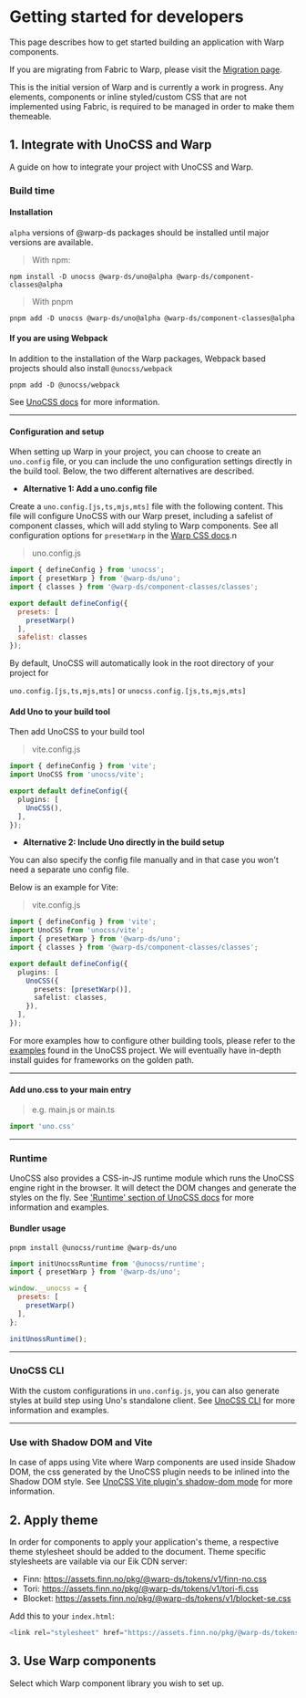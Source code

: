 <script setup>
  import Vue from './vue.md';
  import Elements from './elements.md';
  import React from './react.md';
</script>

# Getting started for developers

This page describes how to get started building an application with Warp components.

If you are migrating from Fabric to Warp, please visit the [Migration page](/migration/developers/).

This is the initial version of Warp and is currently a work in progress. Any elements, components or inline styled/custom CSS that are not implemented using Fabric, is required to be managed in order to make them themeable.

## 1. Integrate with UnoCSS and Warp

A guide on how to integrate your project with UnoCSS and Warp. 

### Build time

#### Installation

`alpha` versions of @warp-ds packages should be installed until major versions are available.

> With npm: 
```shell
npm install -D unocss @warp-ds/uno@alpha @warp-ds/component-classes@alpha
```

> With pnpm
```shell
pnpm add -D unocss @warp-ds/uno@alpha @warp-ds/component-classes@alpha
```

#### If you are using Webpack
In addition to the installation of the Warp packages, Webpack based projects should also install `@unocss/webpack`

```shell
pnpm add -D @unocss/webpack
```
See [UnoCSS docs](https://unocss.dev/integrations/webpack) for more information.

------
#### Configuration and setup
When setting up Warp in your project, you can choose to create an `uno.config` file, or you can include the uno configuration settings directly in the build tool. Below, the two different alternatives are described.

- **Alternative 1: Add a uno.config file**

Create a `uno.config.[js,ts,mjs,mts]` file with the following content. This file will configure UnoCSS with our Warp preset, including a safelist of component classes, which will add styling to Warp components. See all configuration options for `presetWarp` in the [Warp CSS docs](https://warp-ds.github.io/css-docs/plugin-api).n

> uno.config.js
```js
import { defineConfig } from 'unocss';
import { presetWarp } from '@warp-ds/uno';
import { classes } from '@warp-ds/component-classes/classes';

export default defineConfig({
  presets: [
    presetWarp()
  ],
  safelist: classes
});
```
By default, UnoCSS will automatically look in the root directory of your project for 

`uno.config.[js,ts,mjs,mts]` or `unocss.config.[js,ts,mjs,mts]` 

#### Add Uno to your build tool

Then add UnoCSS to your build tool

> vite.config.js
```ts
import { defineConfig } from 'vite';
import UnoCSS from 'unocss/vite';

export default defineConfig({
  plugins: [
    UnoCSS(),
  ],
});
```

- **Alternative 2: Include Uno directly in the build setup**

You can also specify the config file manually and in that case you won't need a separate uno config file. 

Below is an example for Vite:

> vite.config.js
```ts
import { defineConfig } from 'vite';
import UnoCSS from 'unocss/vite';
import { presetWarp } from '@warp-ds/uno';
import { classes } from '@warp-ds/component-classes/classes';

export default defineConfig({
  plugins: [
    UnoCSS({
      presets: [presetWarp()],
      safelist: classes,
    }),
  ],
});
```

For more examples how to configure other building tools, please refer to the [examples](https://github.com/unocss/unocss/tree/main/examples) found in the UnoCSS project. We will eventually have in-depth install guides for frameworks on the golden path.


------
#### Add uno.css to your main entry

> e.g. main.js or main.ts
```js
import 'uno.css'
```

------

### Runtime

UnoCSS also provides a CSS-in-JS runtime module which runs the UnoCSS engine right in the browser. It will detect the DOM changes and generate the styles on the fly. See ['Runtime' section of UnoCSS docs](https://unocss.dev/integrations/runtime#runtime) for more information and examples.

#### Bundler usage

```shell
pnpm install @unocss/runtime @warp-ds/uno
```

```js
import initUnocssRuntime from '@unocss/runtime';
import { presetWarp } from '@warp-ds/uno';

window.__unocss = {
  presets: [
    presetWarp()
  ],
};

initUnossRuntime();
```

------

### UnoCSS CLI

With the custom configurations in `uno.config.js`, you can also generate styles at build step using Uno's standalone client.
See [UnoCSS CLI](https://unocss.dev/integrations/cli) for more information and examples.

------

### Use with Shadow DOM and Vite

In case of apps using Vite where Warp components are used inside Shadow DOM, the css generated by the UnoCSS plugin needs to be inlined into the Shadow DOM style. See [UnoCSS Vite plugin's shadow-dom mode](https://unocss.dev/integrations/vite#shadow-dom) for more information.

## 2. Apply theme

In order for components to apply your application's theme, a respective theme stylesheet should be added to the document. Theme specific stylesheets are vailable via our Eik CDN server:
* Finn: https://assets.finn.no/pkg/@warp-ds/tokens/v1/finn-no.css
* Tori: https://assets.finn.no/pkg/@warp-ds/tokens/v1/tori-fi.css
* Blocket: https://assets.finn.no/pkg/@warp-ds/tokens/v1/blocket-se.css

Add this to your `index.html`:

```js
<link rel="stylesheet" href="https://assets.finn.no/pkg/@warp-ds/tokens/v1/finn-no.css">
```

## 3. Use Warp components

Select which Warp component library you wish to set up.

<tabs-content> 
  <template v-slot:react>
   <react />
  </template>
  <template v-slot:vue>
    <vue />
  </template>
  <template v-slot:elements>
    <elements />
  </template>
</tabs-content>
